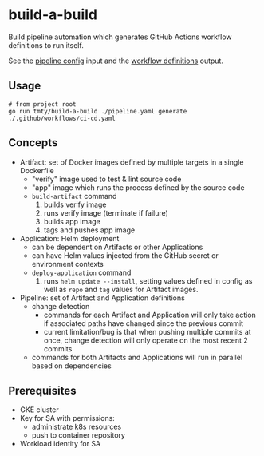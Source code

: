 # build-a-build

Build pipeline automation which generates GitHub Actions workflow definitions to run itself.

See the [pipeline config](/pipeline.yaml) input and the [workflow definitions](/.github/workflows/ci-cd.yaml) output.

## Usage
```
# from project root
go run tmty/build-a-build ./pipeline.yaml generate ./.github/workflows/ci-cd.yaml
```

## Concepts

- Artifact: set of Docker images defined by multiple targets in a single Dockerfile
  - "verify" image used to test & lint source code
  - "app" image which runs the process defined by the source code
  - `build-artifact` command
    1. builds verify image
    2. runs verify image (terminate if failure)
    3. builds app image 
    4. tags and pushes app image
- Application: Helm deployment
  - can be dependent on Artifacts or other Applications
  - can have Helm values injected from the GitHub secret or environment contexts
  - `deploy-application` command
    1. runs `helm update --install`, setting values defined in config as well as `repo` and `tag` values for Artifact images.
- Pipeline: set of Artifact and Application definitions
    - change detection
      - commands for each Artifact and Application will only take action if associated paths have changed since the previous commit
      - current limitation/bug is that when pushing multiple commits at once, change detection will only operate on the most recent 2 commits 
    - commands for both Artifacts and Applications will run in parallel based on dependencies

## Prerequisites
- GKE cluster
- Key for SA with permissions:
  - administrate k8s resources
  - push to container repository
- Workload identity for SA